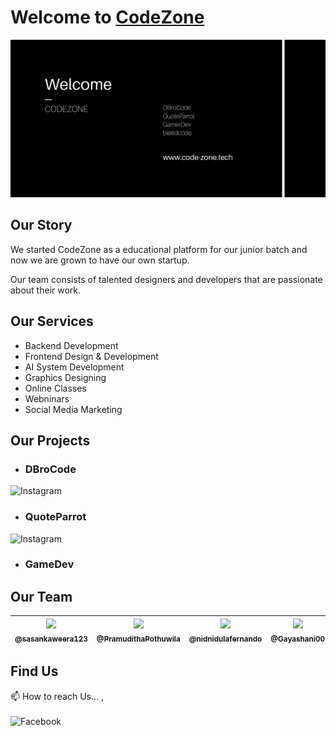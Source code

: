 # Welcome to [CodeZone](https://code-zone.tech/)

<img src="https://github.com/CodeZoneTech/.github/blob/main/codezone.png" alt="codezoneimg">

## Our Story

We started CodeZone as a educational platform for our junior batch and now we are grown to have our own startup.

Our team consists of talented designers and developers that are passionate about their work.

## Our Services

- Backend Development
- Frontend Design & Development
- AI System Development
- Graphics Designing
- Online Classes
- Webninars
- Social Media Marketing

## Our Projects

- ### DBroCode 
<a href="https://www.instagram.com/d_bro_code/">
  <img align="left" alt="Instagram" width="120px" src="https://img.shields.io/badge/Instagram-E4405F?style=for-the-badge&logo=instagram&logoColor=white" />
</a> </br>

- ### QuoteParrot
<a href="https://www.instagram.com/quote_codezone/">
  <img align="left" alt="Instagram" width="120px" src="https://img.shields.io/badge/Instagram-E4405F?style=for-the-badge&logo=instagram&logoColor=white" />
</a> </br>

- ### GameDev


## Our Team

| [<img  src="https://github.com/sasankaweera123.png?size=115" width="115"><br><sub>@sasankaweera123</sub>](https://github.com/sasankaweera123) | [<img  src="https://github.com/PramudithaPothuwila.png?size=115" width="115"><br><sub>@PramudithaPothuwila</sub>](https://github.com/PramudithaPothuwila) | [<img  src="https://github.com/nidnidulafernando.png?size=115" width="115"><br><sub>@nidnidulafernando</sub>](https://github.com/nidnidulafernando) | [<img src="https://github.com/Gayashani00.png?size=250" width="115"><br><sub>@Gayashani00</sub>](https://github.com/Gayashani00) |  [<img src="https://github.com/PavinduC.png?size=250" width="115"><br><sub>@PavinduC</sub>](https://github.com/PavinduC) |
| :---------------------------------------------------------------------------------------------------------------------: | :----------------------------------------------------------------------------------------------------------------------------------: | :-------------------------------------------------------------------------------------------------------------------: |:-------------------------------------------------------------------------------------------------------------------: |:-------------------------------------------------------------------------------------------------------------------: |


## Find Us

📫 How to reach Us... , </br></br>
<a href="https://www.facebook.com/codezonetech/">
  <img align="left" alt="Facebook" width="120px" src="https://img.shields.io/badge/Facebook-1877F2?style=for-the-badge&logo=facebook&logoColor=white" />
</a>
